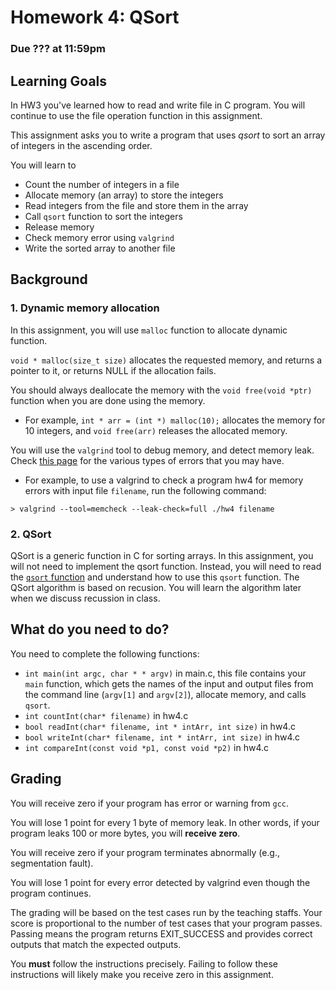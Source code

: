 # Homework 4: QSort

### Due ??? at 11:59pm 

## Learning Goals 

In HW3 you've learned how to read and write file in C program.
You will continue to use the file operation function in this assignment.

This assignment asks you to write a program that uses *qsort*
to sort an array of integers in the ascending order.

You will learn to
* Count the number of integers in a file
* Allocate memory (an array) to store the integers
* Read integers from the file and store them in the array
* Call `qsort` function to sort the integers
* Release memory
* Check memory error using `valgrind`
* Write the sorted array to another file

## Background

### **1. Dynamic memory allocation**

In this assignment, you will use `malloc` function to allocate dynamic function.

`void * malloc(size_t size)` allocates the requested memory, and returns a pointer to it,
or returns NULL if the allocation fails.

You should always deallocate the memory with the `void free(void *ptr)` function when you are done using the memory.

* For example, `int * arr = (int *) malloc(10);` allocates the memory for 10 integers, 
and `void free(arr)` releases the allocated memory.

You will use the `valgrind` tool to debug memory, and detect memory leak.
Check [this page](http://cs.ecs.baylor.edu/~donahoo/tools/valgrind/messages.html) for the various types of errors that you may have.

* For example, to use a valgrind to check a program hw4 for memory errors with input file `filename`, run the following command:

`> valgrind --tool=memcheck --leak-check=full ./hw4 filename`


### **2. QSort**

QSort is a generic function in C for sorting arrays. 
In this assignment, you will not need to implement the qsort function.
Instead, you will need to read the [`qsort` function](https://linux.die.net/man/3/qsort)
and understand how to use this `qsort` function. The QSort algorithm is based on recusion.
You will learn the algorithm later when we discuss recussion in class.


## What do you need to do?

You need to complete the following functions:
 * `int main(int argc, char * * argv)` in main.c, this file contains your `main` function, which gets the names of
  the input and output files from the command line (`argv[1]` and `argv[2]`), allocate memory, and calls `qsort`.
 * `int countInt(char* filename)` in hw4.c
 * `bool readInt(char* filename, int * intArr, int size)` in hw4.c
 * `bool writeInt(char* filename, int * intArr, int size)` in hw4.c
 * `int compareInt(const void *p1, const void *p2)` in hw4.c

## Grading

You will receive zero if your program has error or warning from `gcc`.

You will lose 1 point for every 1 byte of memory leak. In other words, if your program leaks 100 or more bytes, you will **receive zero**.

You will receive zero if your program terminates abnormally (e.g., segmentation fault).

You will lose 1 point for every error detected by valgrind even though the program continues.

The grading will be based on the test cases run by the teaching staffs. 
Your score is proportional to the number of test cases that your program passes. 
Passing means the program returns EXIT_SUCCESS and provides correct outputs that match the expected outputs.

You **must** follow the instructions precisely. Failing to follow
these instructions will likely make you receive zero in this
assignment.
